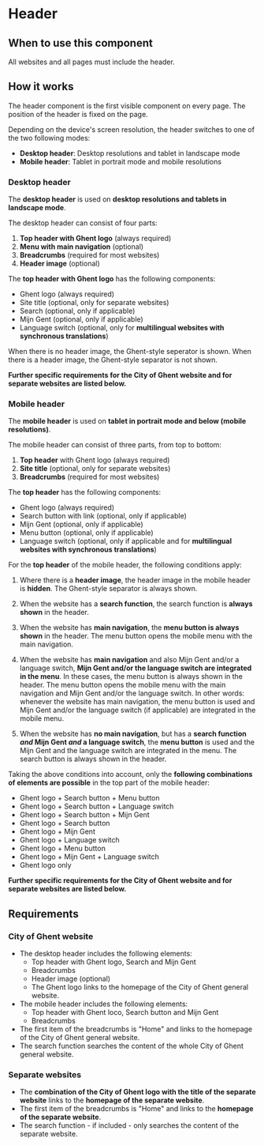 # Header

## When to use this component

All websites and all pages must include the header.

## How it works

The header component is the first visible component on every page. The position of the header is fixed on the page.

Depending on the device's screen resolution, the header switches to one of the two following modes:

* **Desktop header**: Desktop resolutions and tablet in landscape mode
* **Mobile header**: Tablet in portrait mode and mobile resolutions

### Desktop header

The **desktop header** is used on **desktop resolutions and tablets in landscape mode**.

The desktop header can consist of four parts:

1. **Top header with Ghent logo** (always required)
2. **Menu with main navigation** (optional)
3. **Breadcrumbs** (required for most websites)
4. **Header image** (optional)

The **top header with Ghent logo** has the following components:

* Ghent logo (always required)
* Site title (optional, only for separate websites)
* Search (optional, only if applicable)
* Mijn Gent (optional, only if applicable)
* Language switch (optional, only for **multilingual websites with synchronous translations**)

When there is no header image, the Ghent-style seperator is shown. When there is a header image, the Ghent-style separator is not shown.

**Further specific requirements for the City of Ghent website and for separate websites are listed below.**

### Mobile header

The **mobile header** is used on **tablet in portrait mode and below (mobile resolutions)**.

The mobile header can consist of three parts, from top to bottom:

1. **Top header** with Ghent logo (always required)
2. **Site title** (optional, only for separate websites)
3. **Breadcrumbs** (required for most websites)

The **top header** has the following components:

* Ghent logo (always required)
* Search button with link (optional, only if applicable)
* Mijn Gent (optional, only if applicable)
* Menu button (optional, only if applicable)
* Language switch (optional, only if applicable and for **multilingual websites with synchronous translations**)

For the **top header** of the mobile header, the following conditions apply:

1. Where there is a **header image**, the header image in the mobile header is **hidden**. The Ghent-style separator is always shown.

2. When the website has a **search function**, the search function is **always shown** in the header.

3. When the website has **main navigation**, the **menu button is always shown** in the header. The menu button opens the mobile menu with the main navigation.

4. When the website has **main navigation** and also Mijn Gent and/or a language switch, **Mijn Gent and/or the language switch are integrated in the menu**. In these cases, the menu button is always shown in the header. The menu button opens the mobile menu with the main navigation and Mijn Gent and/or the language switch. In other words: whenever the website has main navigation, the menu button is used and Mijn Gent and/or the language switch (if applicable) are integrated in the mobile menu.

5. When the website has **no main navigation**, but has a **search function *and* Mijn Gent *and* a language switch**, the **menu button** is used and the Mijn Gent and the language switch are integrated in the menu. The search button is always shown in the header.

Taking the above conditions into account, only the **following combinations of elements are possible** in the top part of the mobile header:

* Ghent logo + Search button + Menu button
* Ghent logo + Search button + Language switch
* Ghent logo + Search button + Mijn Gent
* Ghent logo + Search button
* Ghent logo + Mijn Gent
* Ghent logo + Language switch
* Ghent logo + Menu button
* Ghent logo + Mijn Gent + Language switch
* Ghent logo only

**Further specific requirements for the City of Ghent website and for separate websites are listed below.**

## Requirements

### City of Ghent website

* The desktop header includes the following elements:
    * Top header with Ghent logo, Search and Mijn Gent
    * Breadcrumbs
    * Header image (optional)
    * The Ghent logo links to the homepage of the City of Ghent general website.
* The mobile header includes the following elements:
    * Top header with Ghent loco, Search button and Mijn Gent
    * Breadcrumbs
* The first item of the breadcrumbs is "Home" and links to the homepage of the City of Ghent general website.
* The search function searches the content of the whole City of Ghent general website.

### Separate websites

* The **combination of the City of Ghent logo with the title of the separate website** links to the **homepage of the separate website**.
* The first item of the breadcrumbs is "Home" and links to the **homepage of the separate website**.
* The search function - if included - only searches the content of the separate website.
